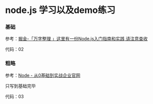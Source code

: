 # node.js 学习以及demo练习

### 基础

参考：[掘金-「万字整理 」这里有一份Node.js入门指南和实践,请注意查收](https://juejin.im/post/5e0006c251882512795675f9)

代码：02


### 粗略

参考：[Node - 从0基础到实战企业官网](https://juejin.im/post/5c1f8e52f265da6170071e43)

只写到基础完毕

代码：03

